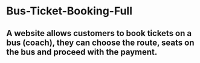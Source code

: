 # Bus-Ticket-Booking-Full
## A website allows customers to book tickets on a bus (coach), they can choose the route, seats on the bus and proceed with the payment.

